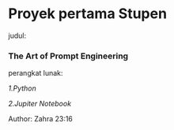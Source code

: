 # Proyek pertama Stupen

judul:
### The Art of Prompt Engineering

perangkat lunak:

*1.Python*

*2.Jupiter Notebook*

Author: Zahra
23:16


